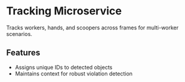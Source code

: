 # Tracking Microservice

Tracks workers, hands, and scoopers across frames for multi-worker scenarios.

## Features
- Assigns unique IDs to detected objects
- Maintains context for robust violation detection
